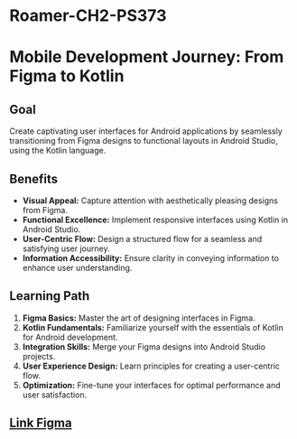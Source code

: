 # Roamer-CH2-PS373
# Mobile Development Journey: From Figma to Kotlin

## Goal
Create captivating user interfaces for Android applications by seamlessly transitioning from Figma designs to functional layouts in Android Studio, using the Kotlin language.

## Benefits
- **Visual Appeal:** Capture attention with aesthetically pleasing designs from Figma.
- **Functional Excellence:** Implement responsive interfaces using Kotlin in Android Studio.
- **User-Centric Flow:** Design a structured flow for a seamless and satisfying user journey.
- **Information Accessibility:** Ensure clarity in conveying information to enhance user understanding.

## Learning Path
1. **Figma Basics:** Master the art of designing interfaces in Figma.
2. **Kotlin Fundamentals:** Familiarize yourself with the essentials of Kotlin for Android development.
3. **Integration Skills:** Merge your Figma designs into Android Studio projects.
4. **User Experience Design:** Learn principles for creating a user-centric flow.
5. **Optimization:** Fine-tune your interfaces for optimal performance and user satisfaction.

## [Link Figma](https://www.figma.com/file/Dc80B2Lyul1LIVtWBERlY2/Roamer-Design?type=design&node-id=0-1&mode=design&t=OMIpYFA9uTIpOd3z-0)

